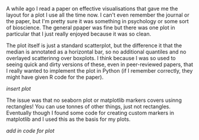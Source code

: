 A while ago I read a paper on effective visualisations that gave me the layout for a plot I use all the time now. I can't even remember the journal or the paper, but I'm pretty sure it was something in psychology or some sort of bioscience. The general ppaper was fine but there was one plot in particular that I just really enjoyed because it was so clean.

The plot itself is just a standard scatterplot, but the difference it that the median is annotated as a horizontal bar, so no additional quantiles and no overlayed scatterinng over boxplots. I think because I was so used to seeing quick and dirty versions of these, even in peer-reviewed papers, that I really wanted to implement the plot in Python (if I remember correctly, they might have given R code for the paper).

*insert plot*

The issue was that no seaborn plot or matplotlib markers covers usinng rectangles! You can use tonnes of other things, just not rectangles. Eventually though I found some code for creating custom markers in matplotlib and I used this as the basis for my plots. 

*add in code for  plot*